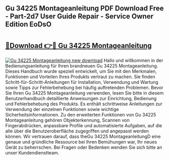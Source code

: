 ## Gu 34225 Montageanleitung PDF Download Free - Part-2d7 User Guide Repair - Service Owner Edition EoDsO

# <h2><a href="http://df8h01.blite.top/?on=Gu+34225+Montageanleitung">🔗Download 👉🔴 Gu 34225 Montageanleitung</a></h2>

[![Gu 34225 Montageanleitung new download](https://i.imgur.com/lujVjoI.png)](http://df8h01.blite.top/?on=Gu+34225+Montageanleitung)
Hallo und willkommen in der Bedienungsanleitung für Ihren brandneuen Gu 34225 Montageanleitung. Dieses Handbuch wurde speziell entwickelt, um Sie mit den Merkmalen, Funktionen und Vorteilen Ihres Produkts vertraut zu machen. Sie finden Schritt-für-Schritt-Anleitungen für Installation, Verwendung und Wartung sowie Tipps zur Fehlerbehebung bei häufig auftretenden Problemen. Bevor Sie Ihren Gu 34225 Montageanleitung verwenden, lesen Sie bitte in diesem Benutzerhandbuch detaillierte Anweisungen zur Einrichtung, Bedienung und Fehlerbehebung des Produkts. Es enthält schrittweise Anleitungen zur Verwendung der einzelnen Funktionen sowie wichtige Sicherheitsinformationen. Zu den erweiterten Funktionen von Gu 34225 Montageanleitung gehören Objekterkennung, Scannen von Fingerabdrücken, anpassbare Profile und automatisierte Aufgaben, auf die alle über die Benutzeroberfläche zugegriffen und angepasst werden können. Wir vertrauen darauf, dass theGu 34225 MontageanleitungD eine genaue und gründliche Ressource bei Ihren Bemühungen war, Ihr neues Gerät zu beherrschen. Bei Fragen oder Bedenken wenden Sie sich bitte an unser Kundendienstteam.
